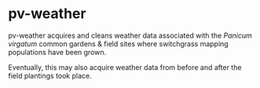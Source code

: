 
<!-- README.md is generated from README.Rmd. Please edit that file -->

# pv-weather

<!-- badges: start -->

<!-- badges: end -->

pv-weather acquires and cleans weather data associated with the *Panicum
virgatum* common gardens & field sites where switchgrass mapping
populations have been grown.

Eventually, this may also acquire weather data from before and after the
field plantings took place.

